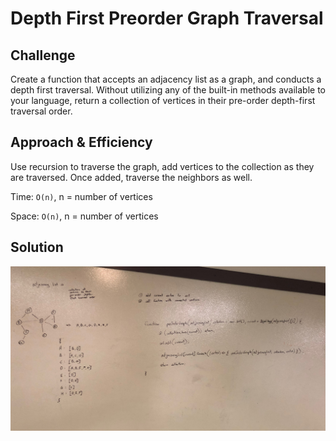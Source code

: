 # Depth First Preorder Graph Traversal

## Challenge

Create a function that accepts an adjacency list as a graph, and conducts a depth first traversal. Without utilizing any of the built-in methods available to your language, return a collection of vertices in their pre-order depth-first traversal order.

## Approach & Efficiency

Use recursion to traverse the graph, add vertices to the collection as they are traversed. Once added, traverse the neighbors as well.

Time: `O(n)`, n = number of vertices

Space: `O(n)`, n = number of vertices

## Solution

![Whiteboard](assets/whiteboard.jpeg)
